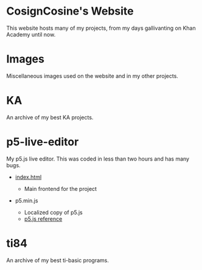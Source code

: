 # CosignCosine's Website

This website hosts many of my projects, from my days gallivanting on Khan Academy until now.

# Images

Miscellaneous images used on the website and in my other projects.

# KA

An archive of my best KA projects.

# p5-live-editor

My p5.js live editor. This was coded in less than two hours and has many bugs.

- [index.html](http://cosigncosine.github.io/p5-live-editor/)

  - Main frontend for the project

- p5.min.js

  - Localized copy of p5.js
  - [p5.js reference](https://p5js.org/reference/)

# ti84

An archive of my best ti-basic programs.

